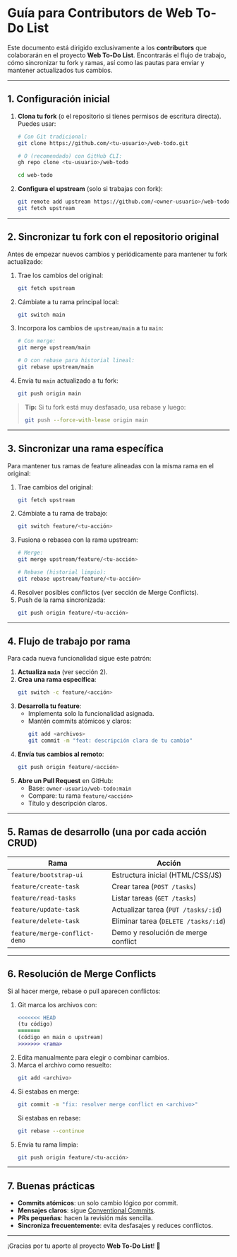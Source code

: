 # Guía para Contributors de Web To-Do List

Este documento está dirigido exclusivamente a los **contributors** que colaborarán en el proyecto **Web To-Do List**. Encontrarás el flujo de trabajo, cómo sincronizar tu fork y ramas, así como las pautas para enviar y mantener actualizados tus cambios.

---

## 1. Configuración inicial

1. **Clona tu fork** (o el repositorio si tienes permisos de escritura directa). Puedes usar:
   ```bash
   # Con Git tradicional:
   git clone https://github.com/<tu-usuario>/web-todo.git

   # O (recomendado) con GitHub CLI:
   gh repo clone <tu-usuario>/web-todo

   cd web-todo
   ```
2. **Configura el upstream** (solo si trabajas con fork):
   ```bash
   git remote add upstream https://github.com/<owner-usuario>/web-todo.git
   git fetch upstream
   ```

---

## 2. Sincronizar tu fork con el repositorio original

Antes de empezar nuevos cambios y periódicamente para mantener tu fork actualizado:

1. Trae los cambios del original:
   ```bash
   git fetch upstream
   ```
2. Cámbiate a tu rama principal local:
   ```bash
   git switch main
   ```
3. Incorpora los cambios de `upstream/main` a tu `main`:
   ```bash
   # Con merge:
   git merge upstream/main

   # O con rebase para historial lineal:
   git rebase upstream/main
   ```
4. Envía tu `main` actualizado a tu fork:
   ```bash
   git push origin main
   ```

> **Tip:** Si tu fork está muy desfasado, usa rebase y luego:
> ```bash
> git push --force-with-lease origin main
> ```

---

## 3. Sincronizar una rama específica

Para mantener tus ramas de feature alineadas con la misma rama en el original:

1. Trae cambios del original:
   ```bash
   git fetch upstream
   ```
2. Cámbiate a tu rama de trabajo:
   ```bash
   git switch feature/<tu-acción>
   ```
3. Fusiona o rebasea con la rama upstream:
   ```bash
   # Merge:
   git merge upstream/feature/<tu-acción>

   # Rebase (historial limpio):
   git rebase upstream/feature/<tu-acción>
   ```
4. Resolver posibles conflictos (ver sección de Merge Conflicts).
5. Push de la rama sincronizada:
   ```bash
   git push origin feature/<tu-acción>
   ```

---

## 4. Flujo de trabajo por rama

Para cada nueva funcionalidad sigue este patrón:

1. **Actualiza `main`** (ver sección 2).
2. **Crea una rama específica**:
   ```bash
   git switch -c feature/<acción>
   ```
3. **Desarrolla tu feature**:
   - Implementa solo la funcionalidad asignada.
   - Mantén commits atómicos y claros:
     ```bash
     git add <archivos>
     git commit -m "feat: descripción clara de tu cambio"
     ```
4. **Envía tus cambios al remoto**:
   ```bash
   git push origin feature/<acción>
   ```
5. **Abre un Pull Request** en GitHub:
   - Base: `owner-usuario/web-todo:main`
   - Compare: tu rama `feature/<acción>`
   - Título y descripción claros.

---

## 5. Ramas de desarrollo (una por cada acción CRUD)

| Rama                          | Acción                          |
|-------------------------------|---------------------------------|
| `feature/bootstrap-ui`        | Estructura inicial (HTML/CSS/JS)|
| `feature/create-task`         | Crear tarea (`POST /tasks`)     |
| `feature/read-tasks`          | Listar tareas (`GET /tasks`)    |
| `feature/update-task`         | Actualizar tarea (`PUT /tasks/:id`) |
| `feature/delete-task`         | Eliminar tarea (`DELETE /tasks/:id`) |
| `feature/merge-conflict-demo` | Demo y resolución de merge conflict |

---

## 6. Resolución de Merge Conflicts

Si al hacer merge, rebase o pull aparecen conflictos:

1. Git marca los archivos con:
   ```diff
   <<<<<<< HEAD
   (tu código)
   =======
   (código en main o upstream)
   >>>>>>> <rama>
   ```
2. Edita manualmente para elegir o combinar cambios.
3. Marca el archivo como resuelto:
   ```bash
   git add <archivo>
   ```
4. Si estabas en merge:
   ```bash
   git commit -m "fix: resolver merge conflict en <archivo>"
   ```
   Si estabas en rebase:
   ```bash
   git rebase --continue
   ```
5. Envía tu rama limpia:
   ```bash
   git push origin feature/<tu-acción>
   ```

---

## 7. Buenas prácticas

- **Commits atómicos**: un solo cambio lógico por commit.
- **Mensajes claros**: sigue [Conventional Commits](https://www.conventionalcommits.org/).
- **PRs pequeñas**: hacen la revisión más sencilla.
- **Sincroniza frecuentemente**: evita desfasajes y reduces conflictos.

---

¡Gracias por tu aporte al proyecto **Web To-Do List**! 🎉